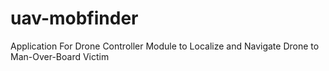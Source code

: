 # uav-mobfinder
Application For Drone Controller Module to Localize and Navigate Drone to Man-Over-Board Victim


